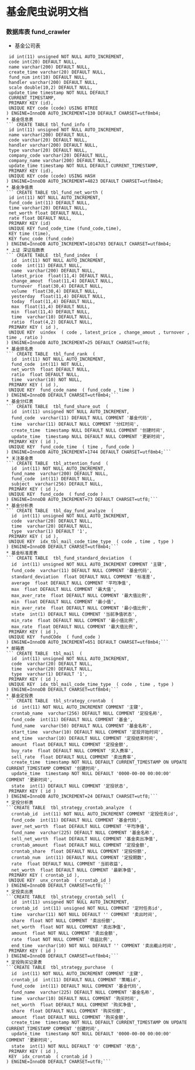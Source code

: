 # 基金爬虫说明文档
### 数据库表 fund_crawler
* 基金公司表
 ``` CREATE TABLE tbl_company_info (
  id int(11) unsigned NOT NULL AUTO_INCREMENT,
  code int(20) DEFAULT NULL,
  name varchar(200) DEFAULT NULL,
  create_time varchar(20) DEFAULT NULL,
  fund_num int(10) DEFAULT NULL,
  handler varchar(200) DEFAULT NULL,
  scale double(10,2) DEFAULT NULL,
  update_time timestamp NOT NULL DEFAULT       
  CURRENT_TIMESTAMP,
  PRIMARY KEY (id),
  UNIQUE KEY code (code) USING BTREE
) ENGINE=InnoDB AUTO_INCREMENT=130 DEFAULT CHARSET=utf8mb4;
* 基金信息表
``` CREATE TABLE tbl_fund_info (
  id int(11) unsigned NOT NULL AUTO_INCREMENT,
  name varchar(200) DEFAULT NULL,
  code varchar(20) DEFAULT NULL,
  handler varchar(200) DEFAULT NULL,
  type varchar(20) DEFAULT NULL,
  company_code varchar(20) DEFAULT NULL,
  company_name varchar(200) DEFAULT NULL,
  update_time timestamp NOT NULL DEFAULT CURRENT_TIMESTAMP,
  PRIMARY KEY (id),
  UNIQUE KEY code (code) USING HASH
) ENGINE=InnoDB AUTO_INCREMENT=4823 DEFAULT CHARSET=utf8mb4;
* 基金净值表
``` CREATE TABLE tbl_fund_net_worth (
  id int(11) NOT NULL AUTO_INCREMENT,
  fund_code int(11) DEFAULT NULL,
  time varchar(20) DEFAULT NULL,
  net_worth float DEFAULT NULL,
  rate float DEFAULT NULL,
  PRIMARY KEY (id)
  UNIQUE KEY fund_code_time (fund_code,time),
  KEY time (time),
  KEY func_code (fund_code)
) ENGINE=InnoDB AUTO_INCREMENT=1014703 DEFAULT CHARSET=utf8mb4;
* 上证 深证指数表
``` CREATE TABLE  tbl_fund_index  (
   id  int(11) NOT NULL AUTO_INCREMENT,
   code  int(11) DEFAULT NULL,
   name  varchar(200) DEFAULT NULL,
   latest_price  float(11,4) DEFAULT NULL,
   change_amout  float(11,4) DEFAULT NULL,
   turnover  float(30,4) DEFAULT NULL,
   volume  float(30,4) DEFAULT NULL,
   yesterday  float(11,4) DEFAULT NULL,
   today  float(11,4) DEFAULT NULL,
   max  float(11,4) DEFAULT NULL,
   min  float(11,4) DEFAULT NULL,
   time  varchar(10) DEFAULT NULL,
   ratio  float(4,2) DEFAULT NULL,
  PRIMARY KEY ( id ),
  UNIQUE KEY  uindex  ( code , latest_price , change_amout , turnover , time , ratio )
) ENGINE=InnoDB AUTO_INCREMENT=25 DEFAULT CHARSET=utf8;
* 基金排名表
 ``` CREATE TABLE  tbl_fund_rank  (
   id  int(11) NOT NULL AUTO_INCREMENT,
   fund_code  int(11) NOT NULL,
   net_worth  float DEFAULT NULL,
   ratio  float DEFAULT NULL,
   time  varchar(10) NOT NULL,
  PRIMARY KEY ( id ),
  UNIQUE KEY  fund_code_name  ( fund_code , time )
) ENGINE=InnoDB DEFAULT CHARSET=utf8mb4;```
* 基金分红表
``` CREATE TABLE  tbl_fund_share_out  (
   id  int(11) unsigned NOT NULL AUTO_INCREMENT,
   fund_code  varchar(11) DEFAULT NULL COMMENT '基金代码',
   time  varchar(11) DEFAULT NULL COMMENT '分红时间',
   create_time  timestamp NULL DEFAULT NULL COMMENT '创建时间',
   update_time  timestamp NULL DEFAULT NULL COMMENT '更新时间',
  PRIMARY KEY ( id ),
  UNIQUE KEY  fund_code_time  ( time , fund_code )
) ENGINE=InnoDB AUTO_INCREMENT=1744 DEFAULT CHARSET=utf8mb4;```
* 关注基金表
``` CREATE TABLE  tbl_attention_fund  (
   id  int(11) NOT NULL AUTO_INCREMENT,
   fund_name  varchar(200) DEFAULT NULL,
   fund_code  int(11) DEFAULT NULL,
   subject  varchar(256) DEFAULT NULL,
  PRIMARY KEY ( id ),
  UNIQUE KEY  fund_code  ( fund_code )
) ENGINE=InnoDB AUTO_INCREMENT=73 DEFAULT CHARSET=utf8;```
* 基金分析表
``` CREATE TABLE  tbl_day_fund_analyze  (
   id  int(11) unsigned NOT NULL AUTO_INCREMENT,
   code  varchar(20) DEFAULT NULL,
   time  varchar(20) DEFAULT NULL,
   type  varchar(1) DEFAULT '1',
  PRIMARY KEY ( id ),
  UNIQUE KEY  idx_tbl_mail_code_time_type  ( code , time , type )
) ENGINE=InnoDB DEFAULT CHARSET=utf8mb4;```
* 基金标准差表
``` CREATE TABLE  tbl_fund_standard_deviation  (
   id  int(11) unsigned NOT NULL AUTO_INCREMENT COMMENT '主键',
   fund_code  varchar(11) DEFAULT NULL COMMENT '基金代码',
   standard_deviation  float DEFAULT NULL COMMENT '标准差',
   average  float DEFAULT NULL COMMENT '平均净值',
   max  float DEFAULT NULL COMMENT '最大值',
   max_aver_rate  float DEFAULT NULL COMMENT '最大值比例',
   min  float DEFAULT NULL COMMENT '最小值',
   min_aver_rate  float DEFAULT NULL COMMENT '最小值比例',
   state  int(1) DEFAULT NULL COMMENT '当前净值状态',
   min_rate  float DEFAULT NULL COMMENT '最小值比例',
   max_rate  float DEFAULT NULL COMMENT '最大值比例',
  PRIMARY KEY ( id ),
  UNIQUE KEY  fundCOde  ( fund_code )
) ENGINE=InnoDB AUTO_INCREMENT=651 DEFAULT CHARSET=utf8mb4;```
* 邮箱表
``` CREATE TABLE  tbl_mail  (
   id  int(11) unsigned NOT NULL AUTO_INCREMENT,
   code  varchar(20) DEFAULT NULL,
   time  varchar(20) DEFAULT NULL,
   type  varchar(1) DEFAULT '1',
  PRIMARY KEY ( id ),
  UNIQUE KEY  idx_tbl_mail_code_time_type  ( code , time , type )
) ENGINE=InnoDB DEFAULT CHARSET=utf8mb4;```
* 基金定投表
``` CREATE TABLE  tbl_strategy_crontab  (
   id  int(11) NOT NULL AUTO_INCREMENT COMMENT '主键',
   crontab_name  varchar(256) DEFAULT NULL COMMENT '定投名称',
   fund_code  int(11) DEFAULT NULL COMMENT '基金',
   fund_name  varchar(50) DEFAULT NULL COMMENT '基金名称',
   start_time  varchar(10) DEFAULT NULL COMMENT '定投开始时间',
   end_time  varchar(10) DEFAULT NULL COMMENT '定投结束时间',
   amount  float DEFAULT NULL COMMENT '定投金额',
   buy_rate  float DEFAULT NULL COMMENT '买入费率',
   sell_rate  float DEFAULT NULL COMMENT '卖出费率',
   create_time  timestamp NOT NULL DEFAULT CURRENT_TIMESTAMP ON UPDATE CURRENT_TIMESTAMP COMMENT '创建时间',
   update_time  timestamp NOT NULL DEFAULT '0000-00-00 00:00:00' COMMENT '更新时间',
   state  int(1) DEFAULT NULL COMMENT '定投状态',
  PRIMARY KEY ( id )
) ENGINE=InnoDB AUTO_INCREMENT=24 DEFAULT CHARSET=utf8;```
* 定投分析表
```CREATE TABLE  tbl_strategy_crontab_analyze  (
   crontab_id  int(11) NOT NULL AUTO_INCREMENT COMMENT '定投任务id',
   fund_code  int(11) DEFAULT NULL COMMENT '基金代码',
   aver_net_worth  float DEFAULT NULL COMMENT '平均净值',
   fund_name  varchar(225) DEFAULT NULL COMMENT '基金名称',
   sell_net_worth  float DEFAULT NULL COMMENT '基金卖出净值',
   crontab_amount  float DEFAULT NULL COMMENT '定投金额',
   crontab_share  float DEFAULT NULL COMMENT '定投份额',
   crontab_num  int(11) DEFAULT NULL COMMENT '定投期数',
   rate  float DEFAULT NULL COMMENT '当前收益',
   net_worth  float DEFAULT NULL COMMENT '最新净值',
  PRIMARY KEY ( crontab_id ),
  UNIQUE KEY  unx_crontab  ( crontab_id )
) ENGINE=InnoDB DEFAULT CHARSET=utf8;```
* 定投卖出表
```CREATE TABLE  tbl_strategy_crontab_sell  (
   id  int(11) unsigned NOT NULL AUTO_INCREMENT,
   crontab_id  int(11) unsigned NOT NULL COMMENT '定时任务id',
   time  varchar(11) NOT NULL DEFAULT '' COMMENT '卖出时间',
   share  float NOT NULL COMMENT '卖出份额',
   net_worth  float NOT NULL COMMENT '卖出净值',
   amount  float NOT NULL COMMENT '卖出金额',
   rate  float NOT NULL COMMENT '收益比例',
   end_time  varchar(10) NOT NULL DEFAULT '' COMMENT '卖出截止时间',
  PRIMARY KEY ( id )
) ENGINE=InnoDB DEFAULT CHARSET=utf8mb4;```
* 定投购买记录表
```CREATE TABLE  tbl_strategy_purchase  (
   id  int(11) NOT NULL AUTO_INCREMENT COMMENT '主键',
   crontab_id  int(11) DEFAULT NULL COMMENT '策略id',
   fund_code  int(11) DEFAULT NULL COMMENT '基金代码',
   fund_name  varchar(225) DEFAULT NULL COMMENT '基金名称',
   time  varchar(10) DEFAULT NULL COMMENT '购买时间',
   net_worth  float DEFAULT NULL COMMENT '购买净值',
   share  float DEFAULT NULL COMMENT '购买份额',
   amount  float DEFAULT NULL COMMENT '购买金额',
   create_time  timestamp NOT NULL DEFAULT CURRENT_TIMESTAMP ON UPDATE CURRENT_TIMESTAMP COMMENT '创建时间',
   update_time  timestamp NOT NULL DEFAULT '0000-00-00 00:00:00' COMMENT '更新时间',
   state  int(1) NOT NULL DEFAULT '0' COMMENT '状态',
  PRIMARY KEY ( id ),
  KEY  idx_crontab  ( crontab_id )
) ENGINE=InnoDB DEFAULT CHARSET=utf8;```
